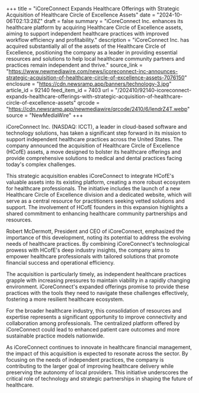 +++
title = "iCoreConnect Expands Healthcare Offerings with Strategic Acquisition of Healthcare Circle of Excellence Assets"
date = "2024-10-06T02:13:28Z"
draft = false
summary = "iCoreConnect Inc. enhances its healthcare platform by acquiring Healthcare Circle of Excellence assets, aiming to support independent healthcare practices with improved workflow efficiency and profitability."
description = "iCoreConnect Inc. has acquired substantially all of the assets of the Healthcare Circle of Excellence, positioning the company as a leader in providing essential resources and solutions to help local healthcare community partners and practices remain independent and thrive."
source_link = "https://www.newmediawire.com/news/icoreconnect-inc-announces-strategic-acquisition-of-healthcare-circle-of-excellence-assets-7076150"
enclosure = "https://cdn.newsramp.app/banners/technology-3.jpg"
article_id = 92140
feed_item_id = 7403
url = "/202410/92140-icoreconnect-expands-healthcare-offerings-with-strategic-acquisition-of-healthcare-circle-of-excellence-assets"
qrcode = "https://cdn.newsramp.app/newmediawire/qrcode/2410/6/lendrZ4T.webp"
source = "NewMediaWire"
+++

<p>iCoreConnect Inc. (NASDAQ: ICCT), a leader in cloud-based software and technology solutions, has taken a significant step forward in its mission to support independent healthcare practices across the United States. The company announced the acquisition of Healthcare Circle of Excellence (HCofE) assets, a move designed to bolster its healthcare offerings and provide comprehensive solutions to medical and dental practices facing today's complex challenges.</p><p>This strategic acquisition enables iCoreConnect to integrate HCofE's valuable assets into its existing platform, creating a more robust ecosystem for healthcare professionals. The initiative includes the launch of a new Healthcare Circle of Excellence division and a dedicated website, which will serve as a central resource for practitioners seeking vetted solutions and support. The involvement of HCofE founders in this expansion highlights a shared commitment to enhancing healthcare community partnerships and resources.</p><p>Robert McDermott, President and CEO of iCoreConnect, emphasized the importance of this development, noting its potential to address the evolving needs of healthcare practices. By combining iCoreConnect's technological prowess with HCofE's deep industry insights, the company aims to empower healthcare professionals with tailored solutions that promote financial success and operational efficiency.</p><p>The acquisition is particularly timely, as independent healthcare practices grapple with increasing pressures to maintain viability in a rapidly changing environment. iCoreConnect's expanded offerings promise to provide these practices with the tools they need to navigate these challenges effectively, fostering a more resilient healthcare ecosystem.</p><p>For the broader healthcare industry, this consolidation of resources and expertise represents a significant opportunity to improve connectivity and collaboration among professionals. The centralized platform offered by iCoreConnect could lead to enhanced patient care outcomes and more sustainable practice models nationwide.</p><p>As iCoreConnect continues to innovate in healthcare financial management, the impact of this acquisition is expected to resonate across the sector. By focusing on the needs of independent practices, the company is contributing to the larger goal of improving healthcare delivery while preserving the autonomy of local providers. This initiative underscores the critical role of technology and strategic partnerships in shaping the future of healthcare.</p>